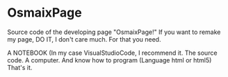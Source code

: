 # OsmaixPage
 Source code of the developing page "OsmaixPage!"
If you want to remake my page, DO IT, I don't care much.
 For that you need.

A NOTEBOOK (In my case VisualStudioCode, I recommend it.
The source code.
A computer.
And know how to program (Language html or html5)
That's it.

